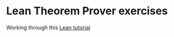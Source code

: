 # Lean Theorem Prover exercises

Working through this [Lean tutorial](https://leanprover.github.io/theorem_proving_in_lean)

